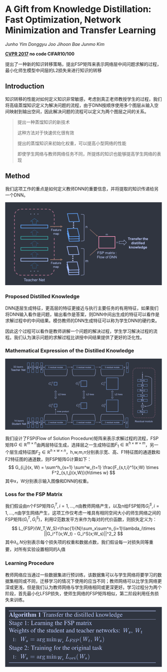 # A Gift from Knowledge Distillation: Fast Optimization, Network Minimization and Transfer Learning

*Junho Yim  Donggyu Joo  Jihoon Bae  Junmo Kim* 

**[CVPR 2017](https://openaccess.thecvf.com/content_cvpr_2017/html/Yim_A_Gift_From_CVPR_2017_paper.html)	no code	CIFAR10/100**

提出了一种新的知识转移策略，提出FSP矩阵来表示网络层中间问题求解的过程，最小化师生模型中间层的L2损失来进行知识的转移

## Introduction 

知识转移的性能对如何定义知识非常敏感，考虑到真正老师教授学生的过程，我们将高级蒸馏知识定义为解决问题的流程，由于DNN按顺序使用多个图层从输入空间映射到输出空间，因此解决问题的流程可以定义为两个图层之间的关系。

> 提出一种蒸馏知识的新技术
>
> 这种方法对于快速优化很有效
>
> 提出的蒸馏知识来初始化权重，可以提高小型网络的性能
>
> 即使学生网络与教师网络任务不同，所提炼的知识也能够提高学生网络的表现

## Method

我们这项工作的重点是如何定义教师DNN的重要信息，并将提取的知识传递给另一个DNN。

![image-20240325101644327](imgs/image-20240325101644327.png)

### Proposed Distilled Knowledge

DNN逐层生成特征，更高层的特征更接近与执行主要任务的有用特征，如果我们将DNN输入看作是问题，输出看作是答案，则DNN中间出生成的特征可以看作是求解过程中的中间结果。模仿教师的DNN生成特征可以称为学生DNN的硬约束。

因此这个过程可以看作是教师讲解一个问题的解决过程，学生学习解决过程的流程。我们认为演示问题的求解过程比讲授中间结果提供了更好的泛化性。

### Mathematical Expression of the Distilled Knowledge

![image-20240325103623046](imgs/image-20240325103623046.png)

我们设计了FSP(Flow of Solution Procedure)矩阵来表示求解过程的流程，FSP矩阵$G\in\mathbb{R}^{m\times n}$由两层特征生成，选择层之一生成特征图$F_1\in\mathbb{R}^{h\times w\times m}$，另一个层生成特征图$F_2\in\mathbb{R}^{h\times w\times n}$，h,w,m,n分别表示宽、高、F1特征图的通道数和F2特征图的通道数，则FSP矩阵G计算如下：
$$
G_{i,j}(x, W) = \sum^h_{s=1} \sum^w_{t=1} \frac{F_{s,t,i}^1(x;W) \times F^2_{s,t,j}(x,W)}{h\times w}
$$
其中x，W分别表示输入图像和DNN的权重。

### Loss for the FSP Matrix

我们假设由n个FSP矩阵$G_i^T,i=1,...,n$由教师网络产生，以及n给FSP矩阵$G_i^S,i=1,...,n$由学生网络产生，这项工作仅考虑一堆具有相同空间大小的师生网络之间的FSP矩阵$(G_i^T,G_i^S)$，利用l2范数发平方来作为每对的代价函数，则损失定义为：
$$
L_{FSP}(W_T,W_S)=\frac{1}{N}\sum_x\sum^n_{i=1}\lambda_i\times ||G_i^T(x;W_t) - G_i^S(x;W_s)||^2_2
$$
其中$\lambda_i,N$分别表示每个损失项的权重和数据点数，我们假设每一对损失同等重要，对所有实验设置相同的$\lambda_i$值

### Learning Procedure

教师网络应当通过一些数据集进行预训练，该数据集可以与学生网络将要学习的数据集相同或不同，迁移学习的情况下使用的应当不同；教师网络可以比学生网络更深或更浅，但是我们认为教师网络与学生网络相同或更深更好。学习过程分为两个阶段，首先最小化LFSP损失，使师生网络的FSP矩阵相似，第二阶段利用任务损失来训练。

![image-20240325104117058](imgs/image-20240325104117058.png)